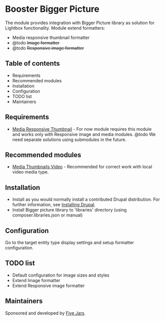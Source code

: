 # Booster Bigger Picture

The module provides integration with Bigger Picture library as solution
for Lightbox functionality.
Module extend formatters:
- Media responsive thumbnail formatter
- @todo ~~Image formatter~~
- @todo ~~Responsive image formatter~~

## Table of contents

- Requirements
- Recommended modules
- Installation
- Configuration
- TODO list
- Maintainers

## Requirements
- [Media Responsive Thumbnail](https://www.drupal.org/project/media_responsive_thumbnail) -
For now module requires this module and works only with Responsive image and media modules.
@todo We need separate solutions using submodules in the future.

## Recommended modules
- [Media Thumbnails Video](https://www.drupal.org/project/media_thumbnails_video) - Recommended for correct work with local video media type.

## Installation

- Install as you would normally install a contributed Drupal distribution.
For further information, see [Installing Drupal](https://www.drupal.org/docs/getting-started/installing-drupal).
- Install Bigger picture library to 'libraries' directory (using composer.libraries.json or manual)

## Configuration

Go to the target entity type display settings and setup formatter configuration.

## TODO list
- Default configuration for image sizes and styles
- Extend Image formatter
- Extend Responsive image formatter

## Maintainers

Sponsored and developed by [Five Jars](https://www.drupal.org/five-jars).
